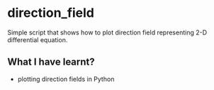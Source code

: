 # direction_field 

Simple script that shows how to plot direction field representing 2-D differential equation.


## What I have learnt?

  * plotting direction fields in Python
